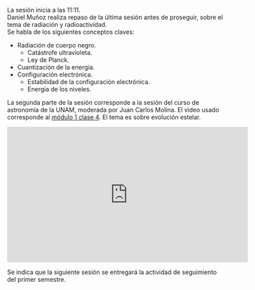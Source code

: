 <!--
.. title: Reunión de grupo 20170429
.. slug: reunion-de-grupo-20170429
.. date: 2017-04-29 14:00:00 UTC-05:00
.. tags: divulgación, astronomía, radiación
.. category: grupo scalibur/reunión
.. link:
.. description: Resumen de reunión del 29 de abril de 2017
.. type: text
.. author: Edward Villegas Pulgarin
-->

La sesión inicia a las 11:11.  
Daniel Muñoz realiza repaso de la última sesión antes de proseguir, sobre el tema de radiación y radioactividad.  
Se habla de los siguientes conceptos claves:  

+   Radiación de cuerpo negro.  
    +   Catástrofe ultravioleta.  
    +   Ley de Planck.  
+   Cuantización de la energía.  
+   Configuración electrónica.  
    +   Estabilidad de la configuración electrónica.  
    +   Energía de los niveles.  

La segunda parte de la sesión corresponde a la sesión del curso de astronomía de la UNAM, moderada por Juan Carlos Molina. El video usado corresponde al [módulo 1 clase 4](https://www.youtube.com/watch?v=jS_iYxvbZ0o&index=4&list=PLMzligVMZfeexVgZvXe1L0ooX8ZcItfQf). El tema es sobre evolución estelar.  

<iframe width="560" height="315" src="https://www.youtube.com/embed/jS_iYxvbZ0o" frameborder="0" allowfullscreen></iframe>

Se indica que la siguiente sesión se entregará la actividad de seguimiento del primer semestre.  

